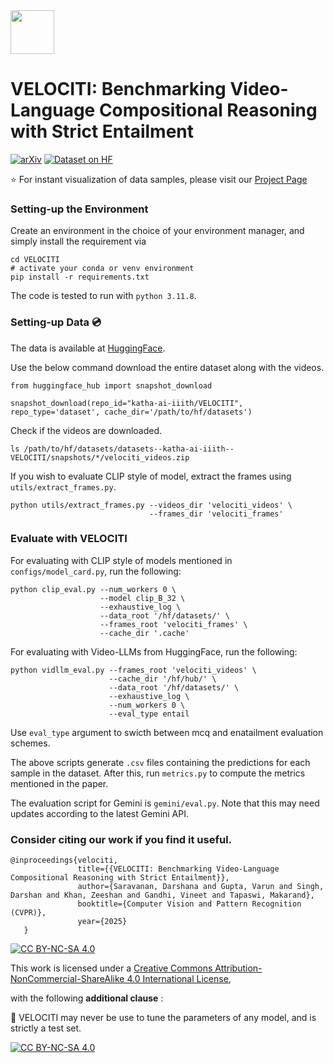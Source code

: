 <img src="assets/run.ico" width=70 height=70/> 

# VELOCITI: Benchmarking Video-Language Compositional Reasoning with Strict Entailment


[![arXiv](https://img.shields.io/badge/arXiv-2406.10889-b31b1b.svg)]([https://arxiv.org/abs/1234.56789](https://arxiv.org/abs/2406.10889))
[![Dataset on HF](https://huggingface.co/datasets/huggingface/badges/resolve/main/dataset-on-hf-sm.svg)](https://huggingface.co/datasets/katha-ai-iiith/VELOCITI)


⭐️ For instant visualization of data samples, please visit our [Project Page](https://katha-ai.github.io/projects/velociti/)

### Setting-up the Environment
Create an environment in the choice of your environment manager, and simply install the requirement via
```
cd VELOCITI
# activate your conda or venv environment
pip install -r requirements.txt
```
The code is tested to run with `python 3.11.8`.

### Setting-up Data 💿

The data is available at [HuggingFace](https://huggingface.co/datasets/katha-ai-iiith/VELOCITI).

Use the below command download the entire dataset along with the videos.

```
from huggingface_hub import snapshot_download

snapshot_download(repo_id="katha-ai-iiith/VELOCITI", repo_type='dataset', cache_dir='/path/to/hf/datasets')
```
Check if the videos are downloaded.

```
ls /path/to/hf/datasets/datasets--katha-ai-iiith--VELOCITI/snapshots/*/velociti_videos.zip
```
If you wish to evaluate CLIP style of model, extract the frames using `utils/extract_frames.py`.

```
python utils/extract_frames.py --videos_dir 'velociti_videos' \
                               --frames_dir 'velociti_frames'
```


### Evaluate with VELOCITI

For evaluating with CLIP style of models mentioned in `configs/model_card.py`, run the following:

```
python clip_eval.py --num_workers 0 \
                    --model clip_B_32 \
                    --exhaustive_log \
                    --data_root '/hf/datasets/' \
                    --frames_root 'velociti_frames' \
                    --cache_dir '.cache'
```


For evaluating with Video-LLMs from HuggingFace, run the following:

```
python vidllm_eval.py --frames_root 'velociti_videos' \
                      --cache_dir '/hf/hub/' \
                      --data_root '/hf/datasets/' \
                      --exhaustive_log \
                      --num_workers 0 \
                      --eval_type entail
```
Use `eval_type` argument to swicth between mcq and enatailment evaluation schemes.

The above scripts generate `.csv` files containing the predictions for each sample in the dataset. After this, run `metrics.py` to compute the metrics mentioned in the paper.

The evaluation script for Gemini is `gemini/eval.py`. Note that this may need updates according to the latest Gemini API.

### Consider citing our work if you find it useful.

```
@inproceedings{velociti,
               title={{VELOCITI: Benchmarking Video-Language Compositional Reasoning with Strict Entailment}},
               author={Saravanan, Darshana and Gupta, Varun and Singh, Darshan and Khan, Zeeshan and Gandhi, Vineet and Tapaswi, Makarand},
               booktitle={Computer Vision and Pattern Recognition (CVPR)},
               year={2025}
   }
```


[![CC BY-NC-SA 4.0][cc-by-nc-sa-shield]][cc-by-nc-sa]

This work is licensed under a
[Creative Commons Attribution-NonCommercial-ShareAlike 4.0 International License][cc-by-nc-sa],

with the following **additional clause** :

🚨 VELOCITI may never be use to tune the parameters of any model, and is strictly a test set.

[![CC BY-NC-SA 4.0][cc-by-nc-sa-image]][cc-by-nc-sa]

[cc-by-nc-sa]: http://creativecommons.org/licenses/by-nc-sa/4.0/
[cc-by-nc-sa-image]: https://licensebuttons.net/l/by-nc-sa/4.0/88x31.png
[cc-by-nc-sa-shield]: https://img.shields.io/badge/License-CC%20BY--NC--SA%204.0-lightgrey.svg


